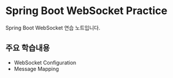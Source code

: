 # Spring Boot WebSocket Practice

Spring Boot WebSocket 연습 노트입니다.

## 주요 학습내용
- WebSocket Configuration
- Message Mapping
